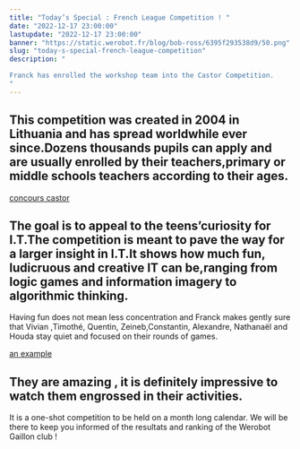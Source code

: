 ```yaml
---
title: "Today’s Special : French League Competition ! "
date: "2022-12-17 23:00:00"
lastupdate: "2022-12-17 23:00:00"
banner: "https://static.werobot.fr/blog/bob-ross/6395f293538d9/50.png"
slug: "today-s-special-french-league-competition"
description: " 

Franck has enrolled the workshop team into the Castor Competition. 
"
---
```

## This competition was created in 2004 in Lithuania and has spread worldwhile ever since.Dozens thousands pupils can apply and are usually enrolled by their teachers,primary or middle schools teachers according to their ages. 
[concours castor](https://castor-informatique.fr)

## The goal is to appeal to the teens’curiosity for I.T.The competition is meant to pave the way for a larger insight in I.T.It shows how much fun, ludicruous and creative IT can be,ranging from logic games and information imagery to algorithmic thinking.
Having fun does not mean less concentration and Franck makes gently sure that Vivian ,Timothé, Quentin, Zeineb,Constantin, Alexandre, Nathanaël and  Houda stay quiet and focused on their rounds of games. 

[an example](https://static.werobot.fr/blog/bob-ross/6395f2a82fe89/75.png)

## They are amazing , it is definitely impressive to watch them engrossed in their activities.
It is a one-shot competition to be held on a month long calendar.
We will be there to keep you informed of the resultats and ranking of the Werobot Gaillon club ! 
    